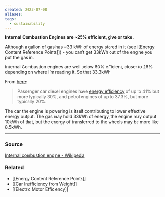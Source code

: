 ```yaml
---
created: 2023-07-08
aliases: 
tags:
  - sustainability
---
```

**Internal Combustion Engines are ~25% efficient, give or take.**

Although a gallon of gas has ~33 kWh of energy stored in it (see [[Energy Content Reference Points]]) - you can’t get 33kWh out of the engine you put the gas in.

Internal Combustion engines are well below 50% efficient, closer to 25% depending on where I’m reading it. So that 33.3kWh 

From [here](https://en.wikipedia.org/wiki/Fuel_efficiency):

> Passenger car diesel engines have [energy efficiency](https://en.wikipedia.org/wiki/Energy_conversion_efficiency) of up to 41% but more typically 30%, and petrol engines of up to 37.3%, but more typically 20%.
> 

The car the engine is powering is itself contributing to lower effective energy output. The gas may hold 33kWh of energy, the engine may output 10kWh of that, but the energy of transferred to the wheels may be more like 8.5kWh.

---

### Source

[Internal combustion engine - Wikipedia](https://en.wikipedia.org/wiki/Internal_combustion_engine)

### Related
- [[Energy Content Reference Points]] 
- [[Car Inefficiency from Weight]] 
- [[Electric Motor Efficiency]]